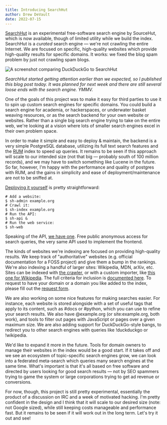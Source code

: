 ```yaml
---
title: Introducing SearchHut
author: Drew DeVault
date: 2022-07-15
---
```


[SearchHut](https://searchhut.org) is an experimental free-software search
engine by SourceHut, which is now available, though of limited utility while we
build the index. SearchHut is a *curated* search engine &mdash; we're not
crawling the entire Internet. We are focused on specific, high-quality websites
which provide high-quality results for specific domains. It works: we fixed the
blog spam problem by just not crawling spam blogs.

![A screenshot comparing DuckDuckGo to SearchHut](https://l.sr.ht/Bksj.jpg)

*SearchHut started getting attention earlier than we expected, so I published
this blog post today. It was planned for next week and there are still several
loose ends with the search engine. YMMV.*

One of the goals of this project was to make it easy for third parties to use it
to spin up custom search engines for specific domains. You could build a search
engine for academia, or hackerspaces, or underwater basket weaving resources, or
as the search backend for your own website or websites. Rather than a single big
search engine trying to take on the entire web, we're looking at a vision where
lots of smaller search engines excel in their own problem space.

In order to make it simple and easy to deploy & maintain, the backend is a very
simple PostgreSQL database, utilizing its full text search features and the
[RUM] index to speed up queries. It remains to be seen if this approach will
scale to our intended size (not that big &mdash; probably south of 100 million
records), and we may have to switch something like Lucene in the future. So far,
however, I'm happy with the performance and quality of postgres with RUM, and
the gains in simplicity and ease of deployment/maintenance are not to be sniffed
at.

[Deploying it yourself] is pretty straightforward:

[RUM]: https://github.com/postgrespro/rum
[Deploying it yourself]: https://searchhut.org/docs/docs/sysadmins/installation/

```
# Add a website:
$ sh-admin example.org
# Crawl it:
$ sh-index example.org
# Run the API:
$ sh-api &
# Run the web service:
$ sh-web
```

Speaking of the API, [we have one][api]. Free public anonymous access for search
queries, the very same API used to implement the frontend.

[api]: https://searchhut.org/docs/docs/users/api/

The kinds of websites we're indexing are focused on providing high-quality
results. We keep track of "authoritative" websites (e.g. official documentation
for a FOSS project) and give them a bump in the rankings. We're also indexing a
handful of larger sites: Wikipedia, MDN, arXiv, etc. Sites can be indexed with
[the crawler][crawler], or with a custom importer, like [this one for
Wikipedia][wiki]. The full criteria for inclusion is [documented
here][criteria]. To request to have your domain or a domain you like added to
the index, please fill out the [request form][req].

[crawler]: https://searchhut.org/docs/docs/webadmins/crawler/
[wiki]: https://git.sr.ht/~sircmpwn/searchhut/tree/master/item/import/mediawiki/main.py
[criteria]: https://searchhut.org/docs/docs/webadmins/requirements/
[req]: https://searchhut.org/request

We are also working on some nice features for making searches easier. For
instance, each website is stored alongside with a set of useful tags that apply
to its content, such as #docs or #python, which you can use to refine your
search results. We also have @example.org (or site:example.org, both work), and
tools to filter out pages with JavaScript or pages over a given maximum size. We
are also adding support for DuckDuckGo-style bangs, to redirect you to other
search engines with queries like !duckduckgo or !wikipedia.

We'd like to expand it more in the future. Tools for domain owners to manage
their websites in the index would be a good start. If it takes off and we see an
ecosystem of topic-specific search engines grow, we can look into a federated
meta-search which queries many search engines at the same time. What's important
is that it's all based on free software and directed by users looking for good
search results &mdash; not by SEO spammers trying to game the system or large
corporations trying to get ad revenue or conversions.

For now, though, this project is still pretty experimental, essentially the
product of a discussion on IRC and a week of motivated hacking. I'm pretty
confident in the design and I think that it will scale to our desired size
(note: not Google sized), while still keeping costs manageable and performance
fast. But it remains to be seen if it will work out in the long term. Let's try
it out and see!
